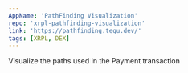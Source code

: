 ```yaml
---
AppName: 'PathFinding Visualization'
repo: 'xrpl-pathfinding-visualization'
link: 'https://pathfinding.tequ.dev/'
tags: [XRPL, DEX]
---
```


Visualize the paths used in the Payment transaction
